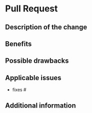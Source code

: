 # Pull Request

## Description of the change

<!-- Describe the scope of your change - i.e. what the change does. -->

## Benefits

<!-- What benefits will be realized by the code change? -->

## Possible drawbacks

<!-- Describe any known limitations with your change -->

## Applicable issues

<!-- Enter any applicable Issues here (You can reference an issue using #) -->
- fixes #

## Additional information

<!-- If there's anything else that's important and relevant to your pull request, mention that information here.-->

